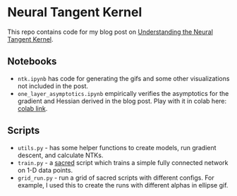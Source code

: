 # Neural Tangent Kernel

This repo contains code for my blog post on [Understanding the Neural Tangent Kernel](https://rajatvd.github.io/NTK).

## Notebooks

* `ntk.ipynb` has code for generating the gifs and some other visualizations not included in the post.
* `one_layer_asymptotics.ipynb` empirically verifies the asymptotics for the gradient and Hessian derived in the blog post. Play with it in colab here: [colab link](https://colab.research.google.com/drive/1BsqUbINgaEHotlDcYZVVnWnDn_Bk86zk).


## Scripts

* `utils.py` - has some helper functions to create models, run gradient descent, and calculate NTKs.
* `train.py` - a [sacred](https://github.com/IDSIA/sacred) script which trains a simple fully connected network on 1-D data points.
* `grid_run.py` - run a grid of sacred scripts with different configs. For example, I used this to create the runs with different alphas in ellipse gif.
